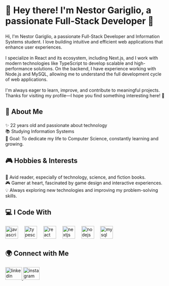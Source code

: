 <h1 align="left">👋 Hey there! I'm Nestor Gariglio, a passionate Full-Stack Developer 🚀</h1>

###

<p align="left">Hi, I'm Nestor Gariglio, a passionate Full-Stack Developer and Information Systems student. I love building intuitive and efficient web applications that enhance user experiences.<br><br>I specialize in React and its ecosystem, including Next.js, and I work with modern technologies like TypeScript to develop scalable and high-performance solutions. On the backend, I have experience working with Node.js and MySQL, allowing me to understand the full development cycle of web applications.<br><br>I'm always eager to learn, improve, and contribute to meaningful projects. Thanks for visiting my profile—I hope you find something interesting here! 🚀</p>

###

<h2 align="left">🌟 About Me</h2>

###

<p align="left">✨ 22 years old and passionate about technology<br>📚 Studying Information Systems<br>🎯 Goal: To dedicate my life to Computer Science, constantly learning and growing.</p>

###

<h2 align="left">🎮 Hobbies & Interests</h2>

###

<p align="left">📖 Avid reader, especially of technology, science, and fiction books.<br>🎮 Gamer at heart, fascinated by game design and interactive experiences.<br>💡 Always exploring new technologies and improving my problem-solving skills.</p>

###

<h2 align="left">💻 I Code With</h2>

###

<div align="left">
  <img src="https://cdn.jsdelivr.net/gh/devicons/devicon/icons/javascript/javascript-original.svg" height="40" alt="javascript logo"  />
  <img width="12" />
  <img src="https://cdn.jsdelivr.net/gh/devicons/devicon/icons/typescript/typescript-original.svg" height="40" alt="typescript logo"  />
  <img width="12" />
  <img src="https://cdn.jsdelivr.net/gh/devicons/devicon/icons/react/react-original.svg" height="40" alt="react logo"  />
  <img width="12" />
  <img src="https://cdn.jsdelivr.net/gh/devicons/devicon/icons/nextjs/nextjs-original.svg" height="40" alt="nextjs logo"  />
  <img width="12" />
  <img src="https://cdn.jsdelivr.net/gh/devicons/devicon/icons/nodejs/nodejs-original.svg" height="40" alt="nodejs logo"  />
  <img width="12" />
  <img src="https://cdn.jsdelivr.net/gh/devicons/devicon/icons/mysql/mysql-original.svg" height="40" alt="mysql logo"  />
</div>

###

<h2 align="left">🌍 Connect with Me</h2>

###

<div align="left">
  <a href="www.linkedin.com/in/nestor-gariglio" target="_blank">
    <img src="https://raw.githubusercontent.com/maurodesouza/profile-readme-generator/master/src/assets/icons/social/linkedin/default.svg" width="52" height="40" alt="linkedin logo"  />
  </a>
  <a href="https://www.instagram.com/nestordavidgariglio/" target="_blank">
    <img src="https://raw.githubusercontent.com/maurodesouza/profile-readme-generator/master/src/assets/icons/social/instagram/default.svg" width="52" height="40" alt="instagram logo"  />
  </a>
</div>

###
